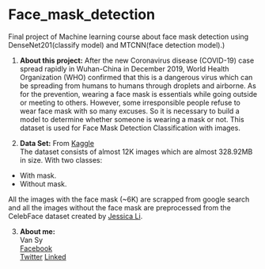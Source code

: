 # Face_mask_detection
Final project of Machine learning course about face mask detection using DenseNet201(classify model) and MTCNN(face detection model).)  

1. **About this project:** After the new Coronavirus disease (COVID-19) case spread rapidly in Wuhan-China in December 2019, World Health Organization (WHO) confirmed that this is a dangerous virus which can be spreading from humans to humans through droplets and airborne. As for the prevention, wearing a face mask is essentials while going outside or meeting to others. However, some irresponsible people refuse to wear face mask with so many excuses. So it is necessary to build a model to determine whether someone is wearing a mask or not. This dataset is used for Face Mask Detection Classification with images.  

2. **Data Set:** From [Kaggle](https://www.kaggle.com/ashishjangra27/face-mask-12k-images-dataset)  
The dataset consists of almost 12K images which are almost 328.92MB in size. With two classes:     
- With mask.  
- Without mask.  

All the images with the face mask (~6K) are scrapped from google search and all the images without the face mask are preprocessed from the CelebFace dataset created by [Jessica Li](https://www.kaggle.com/jessicali9530).  

3. **About me:**  
Van Sy  
[Facebook](https://www.facebook.com/vans1511)  
[Twitter](https://twitter.com/vsyiuh)
[Linked](https://www.linkedin.com/in/vansyiuh)
